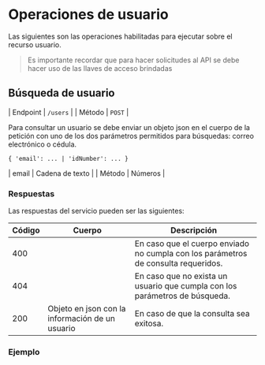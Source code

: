 # Operaciones de usuario

Las siguientes son las operaciones habilitadas para ejecutar sobre el recurso usuario.

> Es importante recordar que para hacer solicitudes al API se debe hacer uso de las llaves de acceso brindadas

## Búsqueda de usuario

| Endpoint    | `/users`    |
| Método      | `POST`      |

Para consultar un usuario se debe enviar un objeto json en el cuerpo de la petición con uno de los dos parámetros permitidos para búsquedas: correo electrónico o cédula.
````
{ 'email': ... | 'idNumber': ... }
````
| email       | Cadena de texto |
| Método      | Números         |

### Respuestas

Las respuestas del servicio pueden ser las siguientes:

| Código      | Cuerpo      | Descripción |
| ----------- | ----------- | ----------- |
| 400         |             | En caso que el cuerpo enviado no cumpla con los parámetros de consulta requeridos. |
| 404         |             | En caso que no exista un usuario que cumpla con los parámetros de búsqueda. |
| 200         | Objeto en json con la información de un usuario | En caso de que la consulta sea exitosa. |


### Ejemplo
